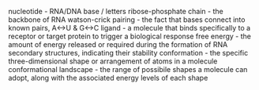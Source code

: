 nucleotide - RNA/DNA base / letters
ribose-phosphate chain - the backbone of RNA
watson-crick pairing - the fact that bases connect into known pairs, A<->U & G<->C
ligand - a molecule that binds specifically to a receptor or target protein to trigger a biological response
free energy - the amount of energy released or required during the formation of RNA secondary structures, indicating their stability
conformation - the specific three-dimensional shape or arrangement of atoms in a molecule
conformational landscape - the range of possibile shapes a molecule can adopt, along with the associated energy levels of each shape


